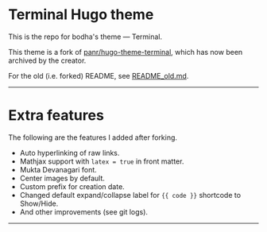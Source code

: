 # Terminal Hugo theme

This is the repo for bodha's theme — Terminal.

This theme is a fork of [panr/hugo-theme-terminal](https://github.com/panr/hugo-theme-terminal), which has now been archived by the creator.

For the old (i.e. forked) README, see [README_old.md](README_old.md).

---

# Extra features

The following are the features I added after forking.

- Auto hyperlinking of raw links.
- Mathjax support with `latex = true` in front matter.
- Mukta Devanagari font.
- Center images by default.
- Custom prefix for creation date.
- Changed default expand/collapse label for `{{ code }}` shortcode to Show/Hide.
- And other improvements (see git logs).

---
